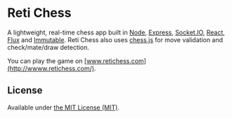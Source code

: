 Reti Chess
==========

A lightweight, real-time chess app built in [Node](http://nodejs.org/), [Express](http://expressjs.com/), [Socket.IO](http://socket.io/), [React](http://facebook.github.io/react/), [Flux](http://facebook.github.io/flux/) and [Immutable](http://facebook.github.io/immutable-js/). Reti Chess also uses [chess.js](https://github.com/jhlywa/chess.js) for move validation and check/mate/draw detection.

You can play the game on [www.retichess.com](http://wwww.retichess.com/).

License
-------

Available under [the MIT License (MIT)](./LICENSE.md).
